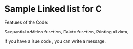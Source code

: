 # Sample Linked list for C 

Features of the Code:


Sequential addition function,
Delete function,
Printing all data,


If you have a isue code , you can write a message.
